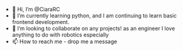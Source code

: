 - 👋 Hi, I’m @CiaraRC
- 🌱 I’m currently learning python, and I am continuing to learn basic frontend development. 
- 💞️ I’m looking to collaborate on any projects! as an engineer I love anything to do with robotics especially
- 📫 How to reach me - drop me a message


